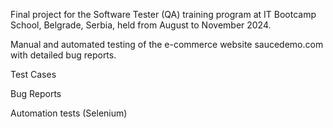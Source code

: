 Final project for the Software Tester (QA) training program at IT Bootcamp School, Belgrade, Serbia, held from August
to November 2024.

Manual and automated testing of the e-commerce website saucedemo.com with detailed bug reports.

Test Cases

Bug Reports

Automation tests (Selenium)


